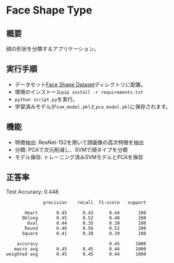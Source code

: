 # Face Shape Type

## 概要
顔の形状を分類するアプリケーション。

## 実行手順
- データセット[Face Shape Dataset](https://www.kaggle.com/datasets/niten19/face-shape-dataset)ディレクトリに配置。
- 環境のインストール`pip install -r requirements.txt`
- `python script.py`を実行。
- 学習済みモデルが`svm_model.pkl`と`pca_model.pkl`に保存されます。

## 機能
- 特徴抽出: ResNet-152を用いて顔画像の高次特徴を抽出
- 分類: PCAで次元削減し、SVMで顔タイプを分類
- モデル保存: トレーニング済みSVMモデルとPCAを保存

## 正答率
Test Accuracy: 0.448
```
              precision    recall  f1-score   support

       Heart       0.45      0.43      0.44       200
      Oblong       0.45      0.52      0.48       200
        Oval       0.44      0.35      0.39       200
       Round       0.48      0.56      0.52       200
      Square       0.41      0.38      0.39       200

    accuracy                           0.45      1000
   macro avg       0.45      0.45      0.44      1000
weighted avg       0.45      0.45      0.44      1000
```
